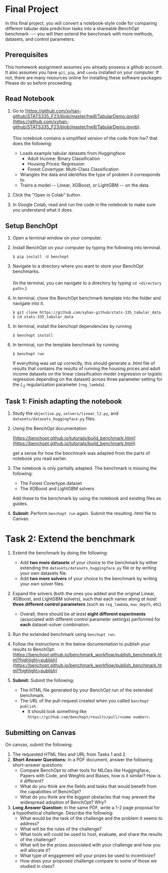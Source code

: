 # Final Project

In this final project, you will convert a notebook-style code for comparing different
tabular data prediction tasks into a shareable
BenchOpt benchmark --- you will then extend the benchmark with more methods, datasets, and 
control parameters.

## Prerequisites

This homework assignment assumes you already possess a github account. It also assumes you have `git`, `pip`, and `conda` 
installed on your computer. If not, there are many resources online for installing these software packages: Please do so before proceeding.

## Read Notebook

1. Go to [https://github.com/xyhan-github/STATS335_F23/blob/master/hw8/TabularDemo.ipynb](https://github.com/xyhan-github/STATS335_F23/blob/master/hw8/TabularDemo.ipynb).

    ####
    
    This notebook contains a simplified version of the code from hw7 that does the following:
    * Loads example tabular datasets from Huggingface:
      * Adult Income: Binary Classification
      * Housing Prices: Regression
      * Forest Covertype: Multi-Class Classification
    * Wrangles the data and identifies the type of problem it corresponds to.
    * Trains a model -- Linear, XGBoost, or LightGBM -- on the data.
   
2. Click the "Open in Colab" button.

3. In Google Colab, read and run the code in the notebook to make sure you understand what it does.

## Setup BenchOpt

1. Open a terminal window on your computer.

3. Install BenchOpt on your computer by typing the following into terminal.
   ```
   $ pip install -U benchopt
   ```

2. Navigate to a directory where you want to store your BenchOpt benchmarks.
   ####
   (In the terminal, you can navigate to a directory by typing `cd <directory path>`.)

3. In terminal, clone the BenchOpt benchmark template into the folder and navigate into it.
   ```
   $ git clone https://github.com/xyhan-github/stats-335_tabular_data
   $ cd stats-335_tabular_data
   ```
   
4. In terminal, install the benchopt dependencies by running
    ```
    $ benchopt install
    ```

5. In terminal, run the template benchmark by running
    ```
    $ benchopt run
    ```
    If everything was set up correctly, this should generate a .html file of results
    that contains the results of running the housing prices and adult income datasets
    on the linear classification model (regression or logistic regression depending on the dataset)
    across three parameter setting for the $L_2$ regularization parameter (`reg_lambda`).
   
## Task 1: Finish adapting the notebook

1. Study the `objective.py`, `solvers/linear_l2.py`, and `datasets/datasets_huggingface.py` files.
2. Using the BenchOpt documentation

   [https://benchopt.github.io/tutorials/build_benchmark.html](https://benchopt.github.io/tutorials/build_benchmark.html)

   get a sense for how the benchmark was adapted from the parts of notebook you read earlier.

3. The notebook is only partially adapted. The benchmark is missing the following:
   * The Forest Covertype dataset
   * The XGBoost and LightGBM solvers
   
   Add these to the benchmark by using the notebook and existing files as guides.

4. **Submit:** Perform `benchopt run` again. Submit the resulting .html file to Canvas.

# Task 2: Extend the benchmark

1. Extend the benchmark by doing the following:
   * Add **two more datasets** of your choice to the benchmark by either extending the
     `datasets/datasets_huggingface.py` file or by writing your own datasets file.
   * Add **two more solvers** of your choice to the benchmark by writing your own solver files.
2. Expand the solvers (both the ones you added and the original Linear, XGBoost, and LightGBM solvers),
   such that each varies along *at least* **three different control parameters** (such as `reg_lambda`, `max_depth`, etc).
   * Overall, there should be *at least* **eight different experiments** (associated with different control parameter 
     settings) performed for **each** dataset-solver combination.
3. Run the extended benchmark using `benchopt run`.
4. Follow the instructions in the below documentation to publish your results to BenchOpt:
   [https://benchopt.github.io/benchmark_workflow/publish_benchmark.html?highlight=publish](https://benchopt.github.io/benchmark_workflow/publish_benchmark.html?highlight=publish)

5. **Submit:** Submit the following:
   * The HTML file generated by your BenchOpt run of the extended benchmark.
   * The URL of the pull-request created when you called `benchopt publish`.
     * It should look something like `https://github.com/benchopt/results/pull/<some number>`.

## Submitting on Canvas

On canvas, submit the following:

1. The requested HTML files and URL from Tasks 1 and 2.
2. **Short Answer Questions:**
   In a PDF document, answer the following short-answer questions:
   * Compare BenchOpt to other tools for MLOps like Huggingface, Papers with Code, and Weights and Biases, 
     how is it similar? How is it different?
   * What do you think are the fields and tasks that would benefit from the capabilities of BenchOpt?
   * What do you think are the biggest obstacles that may prevent the widespread adoption of BenchOpt? Why?
3. **Long Answer Question:**
   In the same PDF, write a 1-2 page proposal for a hypothetical challenge. Describe the following:
   * What would be the task of the challenge and the problem it seems to address?
   * What will be the rules of the challenge?
   * What tools will could be used to host, evaluate, and share the results of the challenge?
   * What will be the prizes associated with your challenge and how you will allocate it?
   * What type of engagement will your prizes be used to incentivize?
   * How does your proposed challenge compare to some of those we studied in class?
